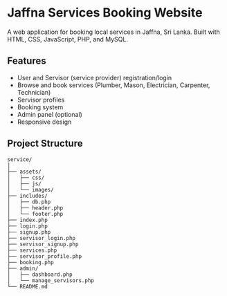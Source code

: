 # Jaffna Services Booking Website

A web application for booking local services in Jaffna, Sri Lanka. Built with HTML, CSS, JavaScript, PHP, and MySQL.

## Features
- User and Servisor (service provider) registration/login
- Browse and book services (Plumber, Mason, Electrician, Carpenter, Technician)
- Servisor profiles
- Booking system
- Admin panel (optional)
- Responsive design

## Project Structure

```
service/
│
├── assets/
│   ├── css/
│   ├── js/
│   └── images/
├── includes/
│   ├── db.php
│   ├── header.php
│   └── footer.php
├── index.php
├── login.php
├── signup.php
├── servisor_login.php
├── servisor_signup.php
├── services.php
├── servisor_profile.php
├── booking.php
├── admin/
│   ├── dashboard.php
│   └── manage_servisors.php
└── README.md
``` 